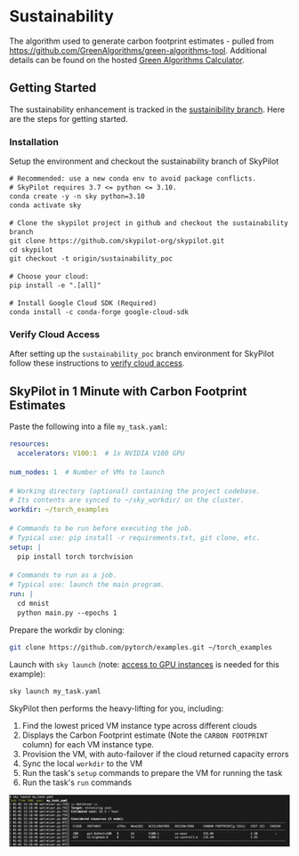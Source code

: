 # Sustainability
The algorithm used to generate carbon footprint estimates - pulled from https://github.com/GreenAlgorithms/green-algorithms-tool.  Additional details can be found on the hosted [Green Algorithms Calculator](http://calculator.green-algorithms.org/).

## Getting Started
The sustainability enhancement is tracked in the [sustainibility branch](https://github.com/skypilot-org/skypilot/tree/sustainability_poc).  Here are the steps for getting started.  

### Installation
Setup the environment and checkout the sustainability branch of SkyPilot
```
# Recommended: use a new conda env to avoid package conflicts.
# SkyPilot requires 3.7 <= python <= 3.10.
conda create -y -n sky python=3.10
conda activate sky

# Clone the skypilot project in github and checkout the sustainability branch
git clone https://github.com/skypilot-org/skypilot.git
cd skypilot
git checkout -t origin/sustainability_poc

# Choose your cloud:
pip install -e ".[all]"

# Install Google Cloud SDK (Required)
conda install -c conda-forge google-cloud-sdk
```
### Verify Cloud Access
After setting up the `sustainability_poc` branch environment for SkyPilot follow these instructions to [verify cloud access](https://skypilot.readthedocs.io/en/latest/getting-started/installation.html#verifying-cloud-access).

## SkyPilot in 1 Minute with Carbon Footprint Estimates

Paste the following into a file `my_task.yaml`:

```yaml
resources:
  accelerators: V100:1  # 1x NVIDIA V100 GPU

num_nodes: 1  # Number of VMs to launch

# Working directory (optional) containing the project codebase.
# Its contents are synced to ~/sky_workdir/ on the cluster.
workdir: ~/torch_examples

# Commands to be run before executing the job.
# Typical use: pip install -r requirements.txt, git clone, etc.
setup: |
  pip install torch torchvision

# Commands to run as a job.
# Typical use: launch the main program.
run: |
  cd mnist
  python main.py --epochs 1
```

Prepare the workdir by cloning:
```bash
git clone https://github.com/pytorch/examples.git ~/torch_examples
```

Launch with `sky launch` (note: [access to GPU instances](https://skypilot.readthedocs.io/en/latest/cloud-setup/quota.html) is needed for this example):
```bash
sky launch my_task.yaml
```

SkyPilot then performs the heavy-lifting for you, including:
1. Find the lowest priced VM instance type across different clouds
2. Displays the Carbon Footprint estimate (Note the `CARBON FOOTPRINT` column) for each VM instance type.
3. Provision the VM, with auto-failover if the cloud returned capacity errors
4. Sync the local `workdir` to the VM
5. Run the task's `setup` commands to prepare the VM for running the task
6. Run the task's `run` commands

<p align="center">
  <img src="./images/carbon-footprint.png" alt="Carbon Footprint Demo"/>
</p>